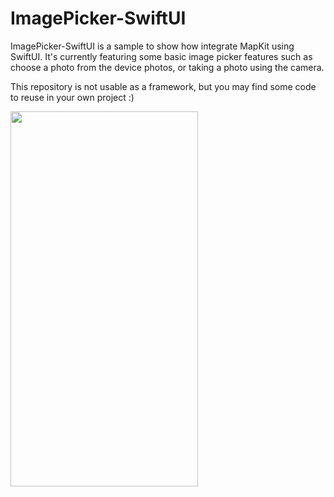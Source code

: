 # ImagePicker-SwiftUI

ImagePicker-SwiftUI is a sample to show how integrate MapKit using SwiftUI. It's currently featuring some basic image picker features such as choose a photo from the device photos, or taking a photo using the camera.

This repository is not usable as a framework, but you may find some code to reuse in your own project :)

<img src="https://github.com/atelier-socle/ImagePicker-SwiftUI/blob/master/Assets/Sample.gif" width="300" height="600" />